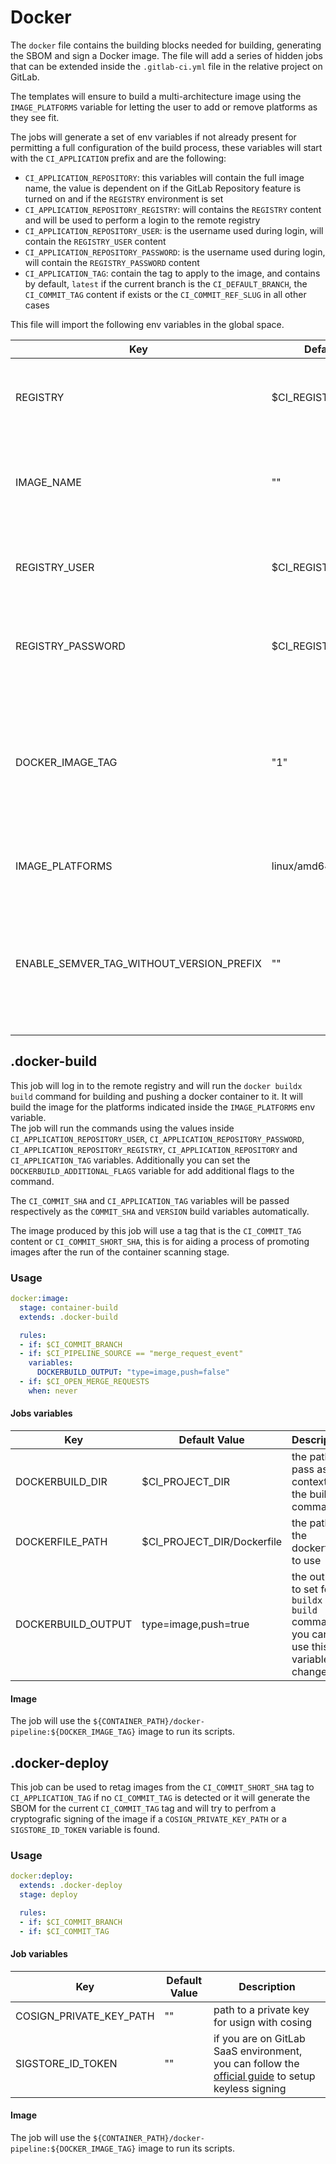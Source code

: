 # Docker

The `docker` file contains the building blocks needed for building, generating the SBOM and sign a Docker image.
The file will add a series of hidden jobs that can be extended inside the `.gitlab-ci.yml` file in the relative
project on GitLab.

The templates will ensure to build a multi-architecture image using the `IMAGE_PLATFORMS` variable for letting the
user to  add or remove platforms as they see fit.

The jobs will generate a set of env variables if not already present for permitting a full configuration of the build
process, these variables will start with the `CI_APPLICATION` prefix and are the following:

- `CI_APPLICATION_REPOSITORY`: this variables will contain the full image name, the value is dependent on if the
	GitLab Repository feature is turned on and if the `REGISTRY` environment is set
- `CI_APPLICATION_REPOSITORY_REGISTRY`: will contains the `REGISTRY` content and will be used to perform a login to
	the remote registry
- `CI_APPLICATION_REPOSITORY_USER`: is the username used during login, will contain the `REGISTRY_USER` content
- `CI_APPLICATION_REPOSITORY_PASSWORD`: is the username used during login, will contain the `REGISTRY_PASSWORD` content
- `CI_APPLICATION_TAG`: contain the tag to apply to the image, and contains by default, `latest` if the current branch
	is the `CI_DEFAULT_BRANCH`, the `CI_COMMIT_TAG` content if exists or the `CI_COMMIT_REF_SLUG` in all other cases

This file will import the following env variables in the global space.

| Key | Default Value | Description  |
| --- | --- | --- |
| REGISTRY | $CI_REGISTRY | the remote registry where to evenutally upload the image |
| IMAGE_NAME | "" | the image name to use if the remote registry is not the GitLab one |
| REGISTRY_USER | $CI_REGISTRY_USER | username of the user that will upload the image to the registry |
| REGISTRY_PASSWORD | $CI_REGISTRY_PASSWORD | password of the user that will upload the image to the registry |
| DOCKER_IMAGE_TAG | "1" | the golang version of the image where to run the scripts, we will always use the latest docker version available |
| IMAGE_PLATFORMS | linux/amd64,linux/arm64 | defualt platforms to build the image |
| ENABLE_SEMVER_TAG_WITHOUT_VERSION_PREFIX | "" | setting this variable to "1" or "true" will remove the `v` prefix from the docker tag if it is a valid semver |

## .docker-build

This job will log in to the remote registry and will run the `docker buildx build` command for building and pushing a
docker container to it. It will build the image for the platforms indicated inside the `IMAGE_PLATFORMS` env variable.  
The job will run the commands using the values inside `CI_APPLICATION_REPOSITORY_USER`,
`CI_APPLICATION_REPOSITORY_PASSWORD`, `CI_APPLICATION_REPOSITORY_REGISTRY`, `CI_APPLICATION_REPOSITORY` and
`CI_APPLICATION_TAG` variables. Additionally you can set the `DOCKERBUILD_ADDITIONAL_FLAGS` variable for add
additional flags to the command.

The `CI_COMMIT_SHA` and `CI_APPLICATION_TAG` variables will be passed respectively as the `COMMIT_SHA` and `VERSION`
build variables automatically.

The image produced by this job will use a tag that is the `CI_COMMIT_TAG` content or `CI_COMMIT_SHORT_SHA`, this
is for aiding a process of promoting images after the run of the container scanning stage.

### Usage

```yaml
docker:image:
  stage: container-build
  extends: .docker-build

  rules:
  - if: $CI_COMMIT_BRANCH
  - if: $CI_PIPELINE_SOURCE == "merge_request_event"
    variables:
      DOCKERBUILD_OUTPUT: "type=image,push=false"
  - if: $CI_OPEN_MERGE_REQUESTS
    when: never
```

#### Jobs variables

| Key | Default Value | Description  |
| --- | --- | --- |
| DOCKERBUILD_DIR | $CI_PROJECT_DIR | the path to pass as a context to the build command |
| DOCKERFILE_PATH | $CI_PROJECT_DIR/Dockerfile | the path of the dockerfile to use |
| DOCKERBUILD_OUTPUT | type=image,push=true | the output to set for `buildx build` command, you can use this variable to change it |

#### Image

The job will use the `${CONTAINER_PATH}/docker-pipeline:${DOCKER_IMAGE_TAG}` image to run its scripts.

## .docker-deploy

This job can be used to retag images from the `CI_COMMIT_SHORT_SHA` tag to `CI_APPLICATION_TAG` if no `CI_COMMIT_TAG`
is detected or it will generate the SBOM for the current `CI_COMMIT_TAG` tag and will try to perfrom a cryptografic
signing of the image if a `COSIGN_PRIVATE_KEY_PATH` or a `SIGSTORE_ID_TOKEN` variable is found.

### Usage

```yaml
docker:deploy:
  extends: .docker-deploy
  stage: deploy

  rules:
  - if: $CI_COMMIT_BRANCH
  - if: $CI_COMMIT_TAG
```

#### Job variables

| Key | Default Value | Description  |
| --- | --- | --- |
| COSIGN_PRIVATE_KEY_PATH | "" | path to a private key for usign with cosing |
| SIGSTORE_ID_TOKEN | "" | if you are on GitLab SaaS environment, you can follow the [official guide] to setup keyless signing |

#### Image

The job will use the `${CONTAINER_PATH}/docker-pipeline:${DOCKER_IMAGE_TAG}` image to run its scripts.

[official guide]: https://docs.gitlab.com/ee/ci/yaml/signing_examples.html (GitLab documentation on keyless signing)
